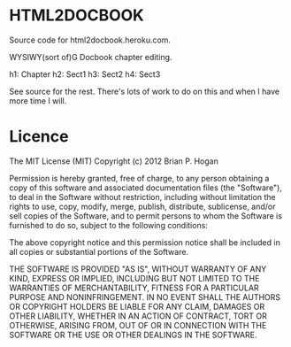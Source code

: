HTML2DOCBOOK
======

Source code for html2docbook.heroku.com. 

WYSIWY(sort of)G Docbook chapter editing.

h1: Chapter
h2: Sect1
h3: Sect2
h4: Sect3

See source for the rest. There's lots of work to do on this and when I have more time I will.

Licence
=======

The MIT License (MIT)
Copyright (c) 2012 Brian P. Hogan

Permission is hereby granted, free of charge, to any person obtaining a copy of this software and associated documentation files (the "Software"), to deal in the Software without restriction, including without limitation the rights to use, copy, modify, merge, publish, distribute, sublicense, and/or sell copies of the Software, and to permit persons to whom the Software is furnished to do so, subject to the following conditions:

The above copyright notice and this permission notice shall be included in all copies or substantial portions of the Software.

THE SOFTWARE IS PROVIDED "AS IS", WITHOUT WARRANTY OF ANY KIND, EXPRESS OR IMPLIED, INCLUDING BUT NOT LIMITED TO THE WARRANTIES OF MERCHANTABILITY, FITNESS FOR A PARTICULAR PURPOSE AND NONINFRINGEMENT. IN NO EVENT SHALL THE AUTHORS OR COPYRIGHT HOLDERS BE LIABLE FOR ANY CLAIM, DAMAGES OR OTHER LIABILITY, WHETHER IN AN ACTION OF CONTRACT, TORT OR OTHERWISE, ARISING FROM, OUT OF OR IN CONNECTION WITH THE SOFTWARE OR THE USE OR OTHER DEALINGS IN THE SOFTWARE.
